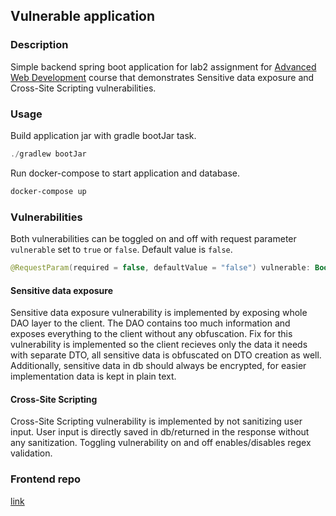 ## Vulnerable application

### Description
Simple backend spring boot application for lab2 assignment for [Advanced Web Development](https://www.fer.unizg.hr/en/course/awd) course that demonstrates Sensitive data exposure and Cross-Site Scripting vulnerabilities.

### Usage
Build application jar with gradle bootJar task.
```kotlin
./gradlew bootJar
```

Run docker-compose to start application and database.
```bash
docker-compose up
```

### Vulnerabilities
Both vulnerabilities can be toggled on and off with request parameter `vulnerable` set to `true` or `false`. Default value is `false`.
```kotlin
@RequestParam(required = false, defaultValue = "false") vulnerable: Boolean
```

#### Sensitive data exposure
Sensitive data exposure vulnerability is implemented by exposing whole DAO layer to the client. The DAO contains too much information and exposes everything to the client without any obfuscation.
Fix for this vulnerability is implemented so the client recieves only the data it needs with separate DTO, all sensitive data is obfuscated on DTO creation as well.
Additionally, sensitive data in db should always be encrypted, for easier implementation data is kept in plain text.
#### Cross-Site Scripting 
Cross-Site Scripting vulnerability is implemented by not sanitizing user input. User input is directly saved in db/returned in the response without any sanitization. Toggling vulnerability on and off enables/disables regex validation.

### Frontend repo
[link](https://github.com/Theanko1412/vulnerable-application-fe)